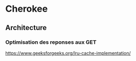 # Cherokee

## Architecture


### Optimisation des reponses aux GET

https://www.geeksforgeeks.org/lru-cache-implementation/



